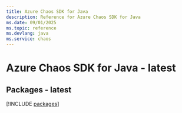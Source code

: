```yaml
---
title: Azure Chaos SDK for Java
description: Reference for Azure Chaos SDK for Java
ms.date: 09/01/2025
ms.topic: reference
ms.devlang: java
ms.service: chaos
---
```

# Azure Chaos SDK for Java - latest
## Packages - latest
[!INCLUDE [packages](chaos-index.md)]